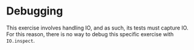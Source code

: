 # Debugging

This exercise involves handling IO, and as such, its tests must capture IO. For this reason, there is no way to debug this specific exercise with `IO.inspect`. 